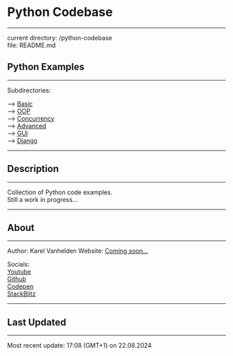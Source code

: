 # Python Codebase
----
current directory: /python-codebase  
file: README.md

## Python Examples
----
Subdirectories:

--> [Basic](basic)  
--> [OOP](oop)  
--> [Concurrency](concurrency)  
--> [Advanced](advanced)  
--> [GUI](gui)  
--> [Django](django)  

----
## Description
----
Collection of Python code examples.  
Still a work in progress...  

----
## About
----
Author: Karel Vanhelden 
Website: [Coming soon...](#)  

Socials:  
[Youtube](https://www.youtube.com/@karellism)  
[Github](https://www.github.com/karellism)  
[Codepen](https://www.codepen.io/karellism)  
[StackBlitz](https://stackblitz.com/@karellism)  

----
## Last Updated
----
Most recent update: 17:08 (GMT+1) on 22.08.2024  
